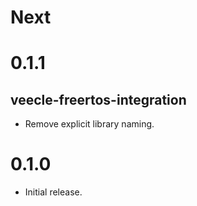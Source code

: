 # Next

# 0.1.1

## veecle-freertos-integration

* Remove explicit library naming.

# 0.1.0

* Initial release.
